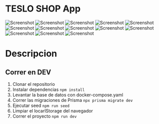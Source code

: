 # TESLO SHOP App

![Screenshot](1.png)
![Screenshot](2.png)
![Screenshot](3.png)
![Screenshot](4.png)
![Screenshot](5.png)
![Screenshot](6.png)
![Screenshot](7.png)
![Screenshot](8.png)
![Screenshot](9.png)
![Screenshot](10.png)
![Screenshot](11.png)
![Screenshot](12.png)
![Screenshot](13.png)

# Descripcion

## Correr en DEV

1. Clonar el repositorio
2. Instalar dependencias `npm install`
3. Levantar la base de datos con docker-compose.yaml
4. Correr las migraciones de Prisma `npx prisma migrate dev`
5. Ejecutar seed `npm run seed`
6. Limpiar el locarlStorage del navegador
7. Correr el proyecto `npm run dev`

